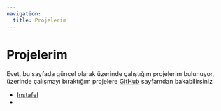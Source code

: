 ```yaml
---
navigation:
  title: Projelerim
---
```


# Projelerim

Evet, bu sayfada güncel olarak üzerinde çalıştığım projelerim bulunuyor, üzerinde çalışmayı bıraktığım  projelere [GitHub](https://github.com/mamiiblt) sayfamdan bakabilirsiniz

- [ Instafel](https://t.me/instafel)
-
